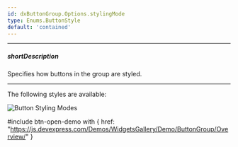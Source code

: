 ```yaml
---
id: dxButtonGroup.Options.stylingMode
type: Enums.ButtonStyle
default: 'contained'
---
```

---
##### shortDescription
Specifies how buttons in the group are styled.

---
The following styles are available: 

![Button Styling Modes](/images/UiWidgets/button_stylingMode.png)

#include btn-open-demo with {
    href: "https://js.devexpress.com/Demos/WidgetsGallery/Demo/ButtonGroup/Overview/"
}

